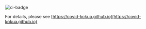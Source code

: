 ![ci-badge](https://github.com/covid-kokua/covid-kokua/workflows/Kokua-Hawai'i/badge.svg)

For details, please see [https://covid-kokua.github.io](https://covid-kokua.github.io)

